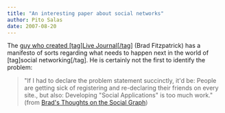 ```yaml
---
title: "An interesting paper about social networks"
author: Pito Salas
date: 2007-08-20
---
```




The [guy who created [tag]Live Journal[/tag]](<http://www.bradfitz.com/>)
(Brad Fitzpatrick) has a manifesto of sorts regarding what needs to happen
next in the world of [tag]social networking[/tag]. He is certainly not the
first to identify the problem:

> "If I had to declare the problem statement succinctly, it'd be: People are
> getting sick of registering and re-declaring their friends on every site.,
> but also: Developing "Social Applications" is too much work." (from [Brad's
> Thoughts on the Social Graph](<http://bradfitz.com/social-graph-problem/>))


